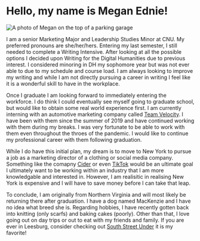 # Hello, my name is Megan Ednie!

![A photo of Megan on the top of a parking garage](https://meganednie.github.io/English-350/images/Profile.jpg)

I am a senior Marketing Major and Leadership Studies Minor at CNU. My preferred pronouns are she/her/hers. Entering my last semester, I still needed to complete a Writing Intensive. After looking at all the possible options I decided upon Writing for the Digital Humanities due to previous interest. I considered minoring in DH my sophomore year but was not ever able to due to my schedule and course load. I am always looking to improve my writing and while I am not directly pursuing a career in writing I feel like it is a wonderful skill to have in the workplace. 

Once I graduate I am looking forward to immediately entering the workforce. I do think I could eventually see myself going to graduate school, but would like to obtain some real world experience first. I am currently interning with an automotive marketing company called [Team Velocity](https://teamvelocitymarketing.com). I have been with them since the summer of 2019 and have continued working with them during my breaks. I was very fortunate to be able to work with them even throughout the throes of the pandemic. I would like to continue my professional career with them following graduation.

While I do have this initial plan, my dream is to move to New York to pursue a job as a marketing director of a clothing or social media company. Something like the comapny [Cider](https://shopcider.com/?utm_source=google_search&gclid=CjwKCAiAgc-ABhA7EiwAjev-j9Rf52SBFp1Ohs8axTi9_kMnX9lqxHLqYkVxxrmKE0PS-mt8919qaRoC9SIQAvD_BwE) or even [TikTok](https://www.tiktok.com) would be an ultimate goal I ultimately want to be working within an industry that I am more knowledgable and interested in. However, I am realisitic in realising New York is expensive and I will have to save money before I can take that leap.

To conclude, I am originally from Northern Virginia and will most likely be returning there after graduation. I have a dog named MacKenzie and I have no idea what breed she is. Regarding hobbies, I have recently gotten back into knitting (only scarfs) and baking cakes (poorly). Other than that, I love going out on day trips or out to eat with my friends and family. If you are ever in Leesburg, consider checking out [South Street Under](https://www.southstreetunder.com) it is my favorite!

